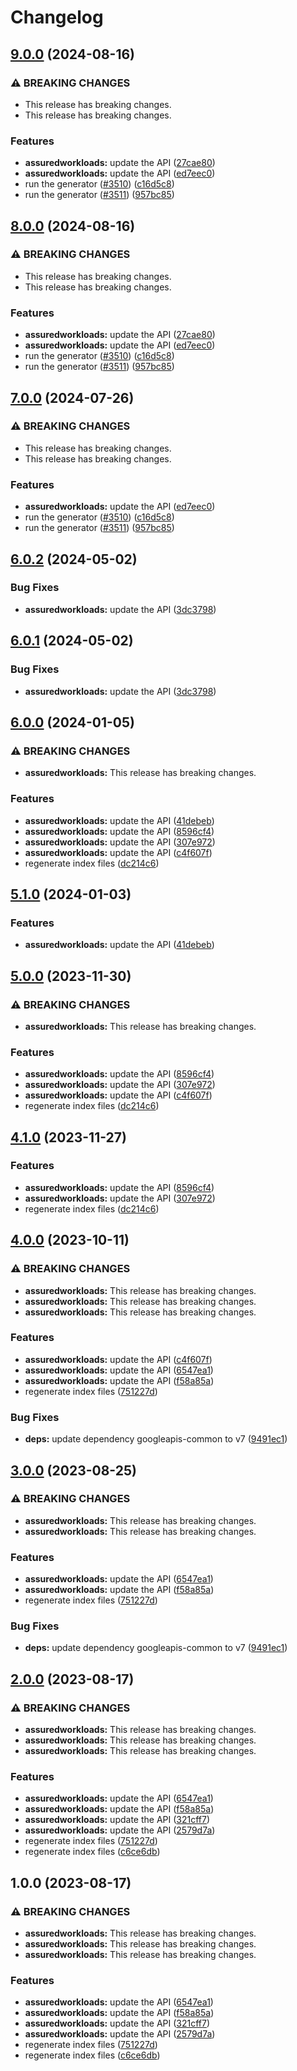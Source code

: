 # Changelog

## [9.0.0](https://github.com/googleapis/google-api-nodejs-client/compare/assuredworkloads-v8.0.0...assuredworkloads-v9.0.0) (2024-08-16)


### ⚠ BREAKING CHANGES

* This release has breaking changes.
* This release has breaking changes.

### Features

* **assuredworkloads:** update the API ([27cae80](https://github.com/googleapis/google-api-nodejs-client/commit/27cae804a7a0b5cff0fe984f84a85ce2b62e0dfa))
* **assuredworkloads:** update the API ([ed7eec0](https://github.com/googleapis/google-api-nodejs-client/commit/ed7eec05bc0239620ab7832e1e2101703b8ef457))
* run the generator ([#3510](https://github.com/googleapis/google-api-nodejs-client/issues/3510)) ([c16d5c8](https://github.com/googleapis/google-api-nodejs-client/commit/c16d5c87fb36b2aa38626fa4f8ff12d25a2385ad))
* run the generator ([#3511](https://github.com/googleapis/google-api-nodejs-client/issues/3511)) ([957bc85](https://github.com/googleapis/google-api-nodejs-client/commit/957bc850439a639c5534957333b09598944952c3))

## [8.0.0](https://github.com/googleapis/google-api-nodejs-client/compare/assuredworkloads-v7.0.0...assuredworkloads-v8.0.0) (2024-08-16)


### ⚠ BREAKING CHANGES

* This release has breaking changes.
* This release has breaking changes.

### Features

* **assuredworkloads:** update the API ([27cae80](https://github.com/googleapis/google-api-nodejs-client/commit/27cae804a7a0b5cff0fe984f84a85ce2b62e0dfa))
* **assuredworkloads:** update the API ([ed7eec0](https://github.com/googleapis/google-api-nodejs-client/commit/ed7eec05bc0239620ab7832e1e2101703b8ef457))
* run the generator ([#3510](https://github.com/googleapis/google-api-nodejs-client/issues/3510)) ([c16d5c8](https://github.com/googleapis/google-api-nodejs-client/commit/c16d5c87fb36b2aa38626fa4f8ff12d25a2385ad))
* run the generator ([#3511](https://github.com/googleapis/google-api-nodejs-client/issues/3511)) ([957bc85](https://github.com/googleapis/google-api-nodejs-client/commit/957bc850439a639c5534957333b09598944952c3))

## [7.0.0](https://github.com/googleapis/google-api-nodejs-client/compare/assuredworkloads-v6.0.2...assuredworkloads-v7.0.0) (2024-07-26)


### ⚠ BREAKING CHANGES

* This release has breaking changes.
* This release has breaking changes.

### Features

* **assuredworkloads:** update the API ([ed7eec0](https://github.com/googleapis/google-api-nodejs-client/commit/ed7eec05bc0239620ab7832e1e2101703b8ef457))
* run the generator ([#3510](https://github.com/googleapis/google-api-nodejs-client/issues/3510)) ([c16d5c8](https://github.com/googleapis/google-api-nodejs-client/commit/c16d5c87fb36b2aa38626fa4f8ff12d25a2385ad))
* run the generator ([#3511](https://github.com/googleapis/google-api-nodejs-client/issues/3511)) ([957bc85](https://github.com/googleapis/google-api-nodejs-client/commit/957bc850439a639c5534957333b09598944952c3))

## [6.0.2](https://github.com/googleapis/google-api-nodejs-client/compare/assuredworkloads-v6.0.1...assuredworkloads-v6.0.2) (2024-05-02)


### Bug Fixes

* **assuredworkloads:** update the API ([3dc3798](https://github.com/googleapis/google-api-nodejs-client/commit/3dc3798f56c03f0cf7136eb5d5e625ef2c3c21ee))

## [6.0.1](https://github.com/googleapis/google-api-nodejs-client/compare/assuredworkloads-v6.0.0...assuredworkloads-v6.0.1) (2024-05-02)


### Bug Fixes

* **assuredworkloads:** update the API ([3dc3798](https://github.com/googleapis/google-api-nodejs-client/commit/3dc3798f56c03f0cf7136eb5d5e625ef2c3c21ee))

## [6.0.0](https://github.com/googleapis/google-api-nodejs-client/compare/assuredworkloads-v5.1.0...assuredworkloads-v6.0.0) (2024-01-05)


### ⚠ BREAKING CHANGES

* **assuredworkloads:** This release has breaking changes.

### Features

* **assuredworkloads:** update the API ([41debeb](https://github.com/googleapis/google-api-nodejs-client/commit/41debeba5989a6a45043e2249fb02a869f3320bf))
* **assuredworkloads:** update the API ([8596cf4](https://github.com/googleapis/google-api-nodejs-client/commit/8596cf429c380e03e29858e96c9dee7113271c42))
* **assuredworkloads:** update the API ([307e972](https://github.com/googleapis/google-api-nodejs-client/commit/307e972accd555e155d15b85f0951a5daf3f7c09))
* **assuredworkloads:** update the API ([c4f607f](https://github.com/googleapis/google-api-nodejs-client/commit/c4f607fa7be5dd9d3ac43557be64be5bcee84525))
* regenerate index files ([dc214c6](https://github.com/googleapis/google-api-nodejs-client/commit/dc214c6fc788530f9723840985ef901e725b4330))

## [5.1.0](https://github.com/googleapis/google-api-nodejs-client/compare/assuredworkloads-v5.0.0...assuredworkloads-v5.1.0) (2024-01-03)


### Features

* **assuredworkloads:** update the API ([41debeb](https://github.com/googleapis/google-api-nodejs-client/commit/41debeba5989a6a45043e2249fb02a869f3320bf))

## [5.0.0](https://github.com/googleapis/google-api-nodejs-client/compare/assuredworkloads-v4.1.0...assuredworkloads-v5.0.0) (2023-11-30)


### ⚠ BREAKING CHANGES

* **assuredworkloads:** This release has breaking changes.

### Features

* **assuredworkloads:** update the API ([8596cf4](https://github.com/googleapis/google-api-nodejs-client/commit/8596cf429c380e03e29858e96c9dee7113271c42))
* **assuredworkloads:** update the API ([307e972](https://github.com/googleapis/google-api-nodejs-client/commit/307e972accd555e155d15b85f0951a5daf3f7c09))
* **assuredworkloads:** update the API ([c4f607f](https://github.com/googleapis/google-api-nodejs-client/commit/c4f607fa7be5dd9d3ac43557be64be5bcee84525))
* regenerate index files ([dc214c6](https://github.com/googleapis/google-api-nodejs-client/commit/dc214c6fc788530f9723840985ef901e725b4330))

## [4.1.0](https://github.com/googleapis/google-api-nodejs-client/compare/assuredworkloads-v4.0.0...assuredworkloads-v4.1.0) (2023-11-27)


### Features

* **assuredworkloads:** update the API ([8596cf4](https://github.com/googleapis/google-api-nodejs-client/commit/8596cf429c380e03e29858e96c9dee7113271c42))
* **assuredworkloads:** update the API ([307e972](https://github.com/googleapis/google-api-nodejs-client/commit/307e972accd555e155d15b85f0951a5daf3f7c09))
* regenerate index files ([dc214c6](https://github.com/googleapis/google-api-nodejs-client/commit/dc214c6fc788530f9723840985ef901e725b4330))

## [4.0.0](https://github.com/googleapis/google-api-nodejs-client/compare/assuredworkloads-v3.0.0...assuredworkloads-v4.0.0) (2023-10-11)


### ⚠ BREAKING CHANGES

* **assuredworkloads:** This release has breaking changes.
* **assuredworkloads:** This release has breaking changes.
* **assuredworkloads:** This release has breaking changes.

### Features

* **assuredworkloads:** update the API ([c4f607f](https://github.com/googleapis/google-api-nodejs-client/commit/c4f607fa7be5dd9d3ac43557be64be5bcee84525))
* **assuredworkloads:** update the API ([6547ea1](https://github.com/googleapis/google-api-nodejs-client/commit/6547ea1ef1dfa62352e276d4f394350cb7521f68))
* **assuredworkloads:** update the API ([f58a85a](https://github.com/googleapis/google-api-nodejs-client/commit/f58a85a1ace5abe94f714ca76b04619cbbc3e760))
* regenerate index files ([751227d](https://github.com/googleapis/google-api-nodejs-client/commit/751227d3926c946b5db5edb58f0086e074a61169))


### Bug Fixes

* **deps:** update dependency googleapis-common to v7 ([9491ec1](https://github.com/googleapis/google-api-nodejs-client/commit/9491ec1cdc3c413e7d73edcfcd59cf5c28a7c855))

## [3.0.0](https://github.com/googleapis/google-api-nodejs-client/compare/assuredworkloads-v2.0.0...assuredworkloads-v3.0.0) (2023-08-25)


### ⚠ BREAKING CHANGES

* **assuredworkloads:** This release has breaking changes.
* **assuredworkloads:** This release has breaking changes.

### Features

* **assuredworkloads:** update the API ([6547ea1](https://github.com/googleapis/google-api-nodejs-client/commit/6547ea1ef1dfa62352e276d4f394350cb7521f68))
* **assuredworkloads:** update the API ([f58a85a](https://github.com/googleapis/google-api-nodejs-client/commit/f58a85a1ace5abe94f714ca76b04619cbbc3e760))
* regenerate index files ([751227d](https://github.com/googleapis/google-api-nodejs-client/commit/751227d3926c946b5db5edb58f0086e074a61169))


### Bug Fixes

* **deps:** update dependency googleapis-common to v7 ([9491ec1](https://github.com/googleapis/google-api-nodejs-client/commit/9491ec1cdc3c413e7d73edcfcd59cf5c28a7c855))

## [2.0.0](https://github.com/googleapis/google-api-nodejs-client/compare/assuredworkloads-v1.0.0...assuredworkloads-v2.0.0) (2023-08-17)


### ⚠ BREAKING CHANGES

* **assuredworkloads:** This release has breaking changes.
* **assuredworkloads:** This release has breaking changes.
* **assuredworkloads:** This release has breaking changes.

### Features

* **assuredworkloads:** update the API ([6547ea1](https://github.com/googleapis/google-api-nodejs-client/commit/6547ea1ef1dfa62352e276d4f394350cb7521f68))
* **assuredworkloads:** update the API ([f58a85a](https://github.com/googleapis/google-api-nodejs-client/commit/f58a85a1ace5abe94f714ca76b04619cbbc3e760))
* **assuredworkloads:** update the API ([321cff7](https://github.com/googleapis/google-api-nodejs-client/commit/321cff70dc367dd733a5e8b31504ea4b730a8bf7))
* **assuredworkloads:** update the API ([2579d7a](https://github.com/googleapis/google-api-nodejs-client/commit/2579d7abdcdc1de1840c8222dad1161cf269107a))
* regenerate index files ([751227d](https://github.com/googleapis/google-api-nodejs-client/commit/751227d3926c946b5db5edb58f0086e074a61169))
* regenerate index files ([c6ce6db](https://github.com/googleapis/google-api-nodejs-client/commit/c6ce6db24417be7ec0d5cb572288042973a390e0))

## 1.0.0 (2023-08-17)


### ⚠ BREAKING CHANGES

* **assuredworkloads:** This release has breaking changes.
* **assuredworkloads:** This release has breaking changes.
* **assuredworkloads:** This release has breaking changes.

### Features

* **assuredworkloads:** update the API ([6547ea1](https://github.com/googleapis/google-api-nodejs-client/commit/6547ea1ef1dfa62352e276d4f394350cb7521f68))
* **assuredworkloads:** update the API ([f58a85a](https://github.com/googleapis/google-api-nodejs-client/commit/f58a85a1ace5abe94f714ca76b04619cbbc3e760))
* **assuredworkloads:** update the API ([321cff7](https://github.com/googleapis/google-api-nodejs-client/commit/321cff70dc367dd733a5e8b31504ea4b730a8bf7))
* **assuredworkloads:** update the API ([2579d7a](https://github.com/googleapis/google-api-nodejs-client/commit/2579d7abdcdc1de1840c8222dad1161cf269107a))
* regenerate index files ([751227d](https://github.com/googleapis/google-api-nodejs-client/commit/751227d3926c946b5db5edb58f0086e074a61169))
* regenerate index files ([c6ce6db](https://github.com/googleapis/google-api-nodejs-client/commit/c6ce6db24417be7ec0d5cb572288042973a390e0))
